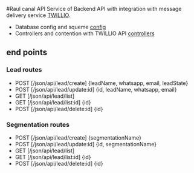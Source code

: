 #Raul canal API
Service of Backend API with integration with message delivery service [TWILLIO](https://www.twilio.com/pt-br/docs/).

- Database config and squeme [config](config)
- Controllers and contention with TWILLIO API [controllers](controllers)

## end points

### Lead routes

- POST [/json/api/lead/create] {leadName, whatsapp, email, leadState}
- POST [/json/api/lead/update:id] {id, leadName, whatsapp, email}
- GET [/json/api/lead/list]
- GET [/json/api/lead/list:id] {id}
- POST [/json/api/lead/delete:id] {id}

### Segmentation routes

- POST [/json/api/lead/create] {segmentationName}
- POST [/json/api/lead/update:id] {id, segmentationName}
- GET [/json/api/lead/list]
- GET [/json/api/lead/list:id] {id}
- POST [/json/api/lead/delete:id] {id}
